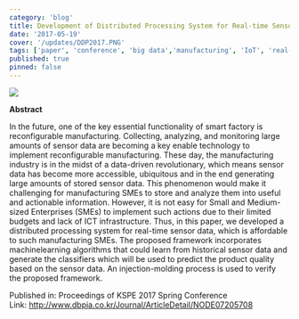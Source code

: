 ```yaml
---
category: 'blog'
title: Development of Distributed Processing System for Real-time Sensor Data
date: '2017-05-19'
cover: '/updates/DDP2017.PNG'
tags: ['paper', 'conference', 'big data','manufacturing', 'IoT', 'real-time monitoring']
published: true
pinned: false
---
```


<img src="/updates/DDP2017.PNG"/><br/>

**Abstract**

In the future, one of the key essential functionality of smart factory is reconfigurable manufacturing. Collecting, analyzing, and monitoring large amounts of sensor data are becoming a key enable technology to implement reconfigurable manufacturing. These day, the manufacturing industry is in the midst of a data-driven revolutionary, which means sensor data has become more accessible, ubiquitous and in the end generating large amounts of stored sensor data. This phenomenon would make it challenging for manufacturing SMEs to store and analyze them into useful and actionable information. However, it is not easy for Small and Medium-sized Enterprises (SMEs) to implement such actions due to their limited budgets and lack of ICT infrastructure. Thus, in this paper, we developed a distributed processing system for real-time sensor data, which is affordable to such manufacturing SMEs. The proposed framework incorporates machinelearning algorithms that could learn from historical sensor data and generate the classifiers which will be used to predict the product quality based on the sensor data. An injection-molding process is used to verify the proposed framework.

Published in: Proceedings of KSPE 2017 Spring Conference<br/>
Link: http://www.dbpia.co.kr/Journal/ArticleDetail/NODE07205708


